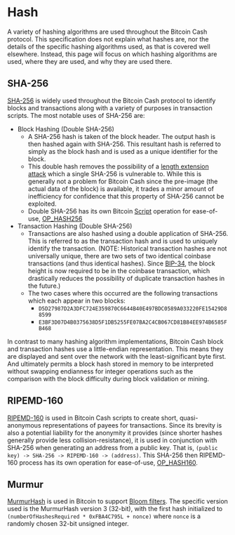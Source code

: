 # Hash

A variety of hashing algorithms are used throughout the Bitcoin Cash protocol.
This specification does not explain what hashes are, nor the details of the specific hashing algorithms used, as that is covered well elsewhere.
Instead, this page will focus on which hashing algorithms are used, where they are used, and why they are used there.

## SHA-256
[SHA-256](https://en.wikipedia.org/wiki/SHA-2) is widely used throughout the Bitcoin Cash protocol to identify blocks and transactions along with a variety of purposes in transaction scripts.
The most notable uses of SHA-256 are:

 - Block Hashing (Double SHA-256)
	 - A SHA-256 hash is taken of the block header.
The output hash is then hashed again with SHA-256.
This resultant hash is referred to simply as the block hash and is used as a unique identifier for the block.
	 - This double hash removes the possibility of a [length extension attack](https://en.wikipedia.org/wiki/Length_extension_attack) which a single SHA-256 is vulnerable to.
While this is generally not a problem for Bitcoin Cash since the pre-image (the actual data of the block) is available, it trades a minor amount of inefficiency for confidence that this property of SHA-256 cannot be exploited.
	 - Double SHA-256 has its own Bitcoin [Script](/protocol/blockchain/script) operation for ease-of-use, [OP_HASH256](/protocol/blockchain/script/opcodes/op-hash256)
 - Transaction Hashing (Double SHA-256)
	 - Transactions are also hashed using a double application of SHA-256.
This is referred to as the transaction hash and is used to uniquely identify the transaction.
(NOTE: Historical transaction hashes are not universally unique, there are two sets of two identical coinbase transactions (and thus identical hashes).
Since [BIP-34](/protocol/forks/bip-0034), the block height is now required to be in the coinbase transaction, which drastically reduces the possibility of duplicate transaction hashes in the future.)
	 - The two cases where this occurred are the following transactions which each appear in two blocks:
		 - `D5D27987D2A3DFC724E359870C6644B40E497BDC0589A033220FE15429D88599`
		 - `E3BF3D07D4B0375638D5F1DB5255FE07BA2C4CB067CD81B84EE974B6585FB468`

In contrast to many hashing algorithm implementations, Bitcoin Cash block and transaction hashes use a little-endian representation.
This means they are displayed and sent over the network with the least-significant byte first.
And ultimately permits a block hash stored in memory to be interpreted without swapping endianness for integer operations such as the comparison with the block difficulty during block validation or mining.
## RIPEMD-160
[RIPEMD-160](https://en.wikipedia.org/wiki/RIPEMD) is used in Bitcoin Cash scripts to create short, quasi-anonymous representations of payees for transactions.
Since its brevity is also a potential liability for the anonymity it provides (since shorter hashes generally provide less collision-resistance), it is used in conjunction with SHA-256 when generating an address from a public key.
That is, `(public key) -> SHA-256 -> RIPEMD-160 -> (address)`.
This SHA-256 then RIPEMD-160 process has its own operation for ease-of-use, [OP_HASH160](/protocol/blockchain/script/op-codes/op-hash160).
 ## Murmur

[MurmurHash](https://en.wikipedia.org/wiki/MurmurHash) is used in Bitcoin to support [Bloom filters](https://en.wikipedia.org/wiki/Bloom_filter).
The specific version used is the MurmurHash version 3 (32-bit), with the first hash initialized to `(numberOfHashesRequired * 0xFBA4C795L + nonce)` where `nonce` is a randomly chosen 32-bit unsigned integer.